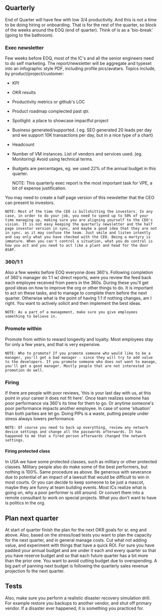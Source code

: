 ## Quarterly

End of Quarter will have few with low 3/4 productivity. And this is not a time to be doing hiring or onboarding. That is for the rest of the quarter, so block of the weeks around the EOQ (end of quarter). Think of is as a 'bio-break' (going to the bathroom).

### Exec newsletter

Few weeks before EOQ, most of the IC's and all the senior engineers need to do self marketing. The report/newsletter will be aggregate and typeset into an infographic style PDF, including profile pics/avatars. Topics include, by product/project/customer:
- KPI
- OKR results
- Productivity metrics or github's LOC
- Product roadmap complected past qtr. 
- Spotlight: a place to showcase impactful project
- Business generated/supported. ( eg. SEO generated 20 leads per day and we support 10K transactions per day, but in a nice type of a chart)
- Headcount
- Number of VM instances. List of vendors and services used. (eg. Monitoring)
Avoid using technical terms. 
- Budgets are percentages, eg. we used 22% of the annual budget in this quarter.

    NOTE: This quarterly exec report is the most important task for VPE, a bit of expense justification. 

You may need to create a half page version of this newsletter that the CEO can present to investors.

    NOTE: Most of the time the CEO is bullshitting the investors. In any case, in order to do your job, you need to spend up to 50% of your time managing up, making sure you are aligning yourself to the CEO's vision. It is not easy keeping the quarterly newsletter and the half page investor version in sync, and maybe a good idea that they are not in sync. as it may confuse the team. Just smile and listen intently and say only what you have checked with the CEO. Being a martyry is immature. When you can't control a situation, what you do control is how you act and you need to act like a plant and head for the door ASAP.


### 360/1:1

Also a few weeks before EOQ everyone does 360's.
Following completion of 360's manager do 1:1 w/ direct reports, were you review the feed back each employee received from peers in the 360s.
During these you'll get good ideas on how to improve the org or other things to do. It is important to act on these tasks, and to manage to complete them before the next quarter. Otherwise what is the point of having 1:1 if nothing changes, am I right. You want to actively solicit and then implement the best ideas.  

    NOTE: As a part of a management, make sure you give employees something to believe in.

### Promote within 

Promote from within to reward longevity and loyalty. Most employees stay for only a few years, and that is very expensive.

    NOTE: Who to promote? If you promote someone who would like to be a manager, you'll get a bad manager - since they will try to add value to the developers. If you promote someone who does not want to manage, you'll get a good manager. Mostly people that are not interested in promotion do well.



### Firing

If there are people with poor reviews, 'this is your last day with us, at this point in your career it does not fit here'. Once team realizes somone  has poor performance via 360's its time for them to go. Or anytime someone's poor performance impacts another employee. In case of some 'situation' than both parties are let go. 
Doing PIPs is a waste, putting people under stress always lowers performance.

    NOTE: Of course you need to back up everything, review any network device settings and change all the passwords afterwards. It has happened to me that a fired person afterwards changed the network settings. 


#### Firing protected class

In USA we have some protected classes, such as military or other protected classes. Military people also do make some of the best performers, but nothing is 100%. Same procedure as above. Be generous with severance due to potential of an impact of a lawsuit that would be difficult to win in most courts. Or you can decide to keep someone to be just a mascot, maybe they are funny at team building events. Most ICs realize what is going on, why a poor performer is still around. Or convert them into a remote consultant to work on special projects. What you don't want to have is politics in the org.


## Plan next quarter

At start of quarter finish the plan for the next OKR goals for sr. eng and above. Also, based on the stress/load tests you want to plan the capacity for the next quarter, and in general manage costs. Cut what not adding value, and experiment with things that have a quick ROI. For sure you have padded your annual budget and are under it each and every quarter so that you have reserve budget and so that each future quarter has a bit more than the prior one. You want to avoid cutting budget due to overspending. A big part of panning next budget is following the quarterly sales revenue projection fo the next quarter.


## Tests

Also, make sure you perform a realistic disaster recovery simulation drill. For example restore you backups to another vendor, and shut off primary vendor. If a disaster ever happened, it is something you practiced for.